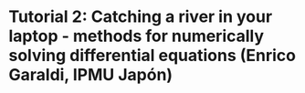 # Tutorial 2: Catching a river in your laptop - methods for numerically solving differential equations (Enrico Garaldi, IPMU Japón)
